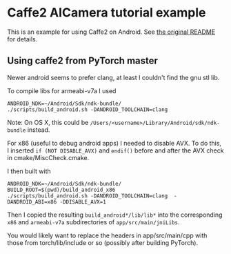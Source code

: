 # Caffe2 AICamera tutorial example

This is an example for using Caffe2 on Android. See [the original README](README.orig.md) for details.

## Using caffe2 from PyTorch master

Newer android seems to prefer clang, at least I couldn't find the gnu stl lib.

To compile libs for armeabi-v7a I used
```
ANDROID_NDK=~/Android/Sdk/ndk-bundle/ 
./scripts/build_android.sh -DANDROID_TOOLCHAIN=clang
```

Note: On OS X, this could be `/Users/<username>/Library/Android/sdk/ndk-bundle` instead.

For x86 (useful to debug android apps) I needed to disable AVX. To do this, I inserted `if (NOT DISABLE_AVX)` and `endif()` before and after the AVX check in cmake/MiscCheck.cmake.

I then built with
```
ANDROID_NDK=~/Android/Sdk/ndk-bundle/ BUILD_ROOT=$(pwd)/build_android_x86   
./scripts/build_android.sh -DANDROID_TOOLCHAIN=clang  -DANDROID_ABI=x86 -DDISABLE_AVX=1
```

Then I copied the resulting `build_android*/lib/lib*` into the corresponding `x86` and `armeabi-v7a` subdirectories of `app/src/main/jniLibs`.

You would likely want to replace the headers in app/src/main/cpp with those from torch/lib/include or so (possibly after building PyTorch).
